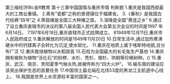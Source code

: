第三缩经济lBc金R教育
第十三章中国国情与重庆市情
判断题
1.重庆是我国西部最大的工商业重镇。
2.素有“瓷都”之称的景德镇位于福建省。
3.《春秋》是我国古代经典“四书”之
4.荣昌猪是全国三大种猪之首。
5.溶陵是全国“黄连之乡”
6.通过了设立重庆直辖市的决议的第八届全国人民代表大会第五次会议的时间是1997
年
6月14日。
7.197年6月18日,重庆直辖市正式挂牌成立。
81949年12月11日,重庆市人民政府成立
9.重庆解放的时间是1949年11月20日
10.日常生活中,通过加热煮沸硬水中的钙镁离子会转化为沉淀,使水软化。
11.重庆在地质上属于喀斯特地貌,且分布广泛
12.重庆栽培植物以水稻居首
13.石柱为全国最大的长毛兔生产基地
14.重庆拥有被称为植物“活化石”的桫椤、水杉、秃杉、银杉、珙桐等珍稀树种。()
15.重庆、武汉、南京、贵阳夏季气候炎热,故被传称为“四大火炉”。
16.输东南的建设应该突出保护生态的首要任务
17.中国领土最北端在北纬53度的黑龙江主航道中心线上。
18.我国是世界上水资源较丰富的国家之一。
